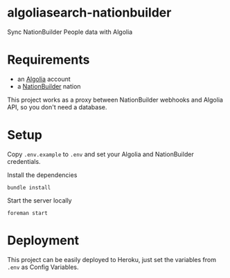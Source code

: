 # algoliasearch-nationbuilder

Sync NationBuilder People data with Algolia

# Requirements

- an [Algolia](https://www.algolia.com) account
- a [NationBuilder](http://nationbuilder.com) nation

This project works as a proxy between NationBuilder webhooks and Algolia API, so you don't need a database.

# Setup

Copy `.env.example` to `.env` and set your Algolia and NationBuilder credentials.

Install the dependencies

    bundle install

Start the server locally

    foreman start

# Deployment

This project can be easily deployed to Heroku, just set the variables from `.env` as Config Variables.